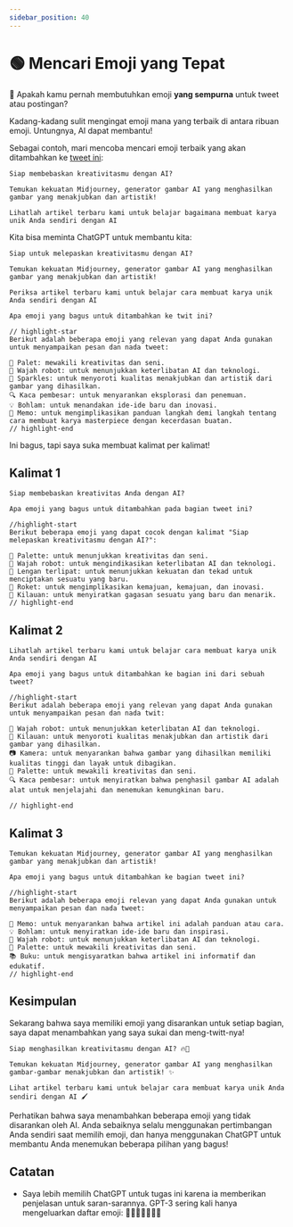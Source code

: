 ```yaml
---
sidebar_position: 40
---
```


# 🟢 Mencari Emoji yang Tepat

🤔 Apakah kamu pernah membutuhkan emoji **yang sempurna** untuk tweet atau postingan?

Kadang-kadang sulit mengingat emoji mana yang terbaik di antara ribuan emoji. Untungnya, AI dapat membantu!

Sebagai contoh, mari mencoba mencari emoji terbaik yang akan ditambahkan ke [tweet ini](https://twitter.com/learnprompting/status/1631786358330085382):

```text
Siap membebaskan kreativitasmu dengan AI?

Temukan kekuatan Midjourney, generator gambar AI yang menghasilkan gambar yang menakjubkan dan artistik!

Lihatlah artikel terbaru kami untuk belajar bagaimana membuat karya unik Anda sendiri dengan AI
```

Kita bisa meminta ChatGPT untuk membantu kita:

```text
Siap untuk melepaskan kreativitasmu dengan AI?

Temukan kekuatan Midjourney, generator gambar AI yang menghasilkan gambar yang menakjubkan dan artistik!

Periksa artikel terbaru kami untuk belajar cara membuat karya unik Anda sendiri dengan AI

Apa emoji yang bagus untuk ditambahkan ke twit ini?

// highlight-star
Berikut adalah beberapa emoji yang relevan yang dapat Anda gunakan untuk menyampaikan pesan dan nada tweet:

🎨 Palet: mewakili kreativitas dan seni.
🤖 Wajah robot: untuk menunjukkan keterlibatan AI dan teknologi.
🌟 Sparkles: untuk menyoroti kualitas menakjubkan dan artistik dari gambar yang dihasilkan.
🔍 Kaca pembesar: untuk menyarankan eksplorasi dan penemuan.
💡 Bohlam: untuk menandakan ide-ide baru dan inovasi.
📝 Memo: untuk mengimplikasikan panduan langkah demi langkah tentang cara membuat karya masterpiece dengan kecerdasan buatan.
// highlight-end
```

Ini bagus, tapi saya suka membuat kalimat per kalimat!

## Kalimat 1

```text
Siap membebaskan kreativitas Anda dengan AI?

Apa emoji yang bagus untuk ditambahkan pada bagian tweet ini?

//highlight-start
Berikut beberapa emoji yang dapat cocok dengan kalimat "Siap melepaskan kreativitasmu dengan AI?":

🎨 Palette: untuk menunjukkan kreativitas dan seni.
🤖 Wajah robot: untuk mengindikasikan keterlibatan AI dan teknologi.
💪 Lengan terlipat: untuk menunjukkan kekuatan dan tekad untuk menciptakan sesuatu yang baru.
🚀 Roket: untuk mengimplikasikan kemajuan, kemajuan, dan inovasi.
🌟 Kilauan: untuk menyiratkan gagasan sesuatu yang baru dan menarik.
// highlight-end
```

## Kalimat 2

```text
Lihatlah artikel terbaru kami untuk belajar cara membuat karya unik Anda sendiri dengan AI

Apa emoji yang bagus untuk ditambahkan ke bagian ini dari sebuah tweet?

//highlight-start
Berikut adalah beberapa emoji yang relevan yang dapat Anda gunakan untuk menyampaikan pesan dan nada twit:

🤖 Wajah robot: untuk menunjukkan keterlibatan AI dan teknologi.
🌟 Kilauan: untuk menyoroti kualitas menakjubkan dan artistik dari gambar yang dihasilkan.
📷 Kamera: untuk menyarankan bahwa gambar yang dihasilkan memiliki kualitas tinggi dan layak untuk dibagikan.
🎨 Palette: untuk mewakili kreativitas dan seni.
🔍 Kaca pembesar: untuk menyiratkan bahwa penghasil gambar AI adalah alat untuk menjelajahi dan menemukan kemungkinan baru.

// highlight-end
```

## Kalimat 3

```text
Temukan kekuatan Midjourney, generator gambar AI yang menghasilkan gambar yang menakjubkan dan artistik!

Apa emoji yang bagus untuk ditambahkan ke bagian tweet ini?

//highlight-start
Berikut adalah beberapa emoji relevan yang dapat Anda gunakan untuk menyampaikan pesan dan nada tweet:

📝 Memo: untuk menyarankan bahwa artikel ini adalah panduan atau cara.
💡 Bohlam: untuk menyiratkan ide-ide baru dan inspirasi.
🤖 Wajah robot: untuk menunjukkan keterlibatan AI dan teknologi.
🎨 Palette: untuk mewakili kreativitas dan seni.
📚 Buku: untuk mengisyaratkan bahwa artikel ini informatif dan edukatif.
// highlight-end
```

## Kesimpulan

Sekarang bahwa saya memiliki emoji yang disarankan untuk setiap bagian, saya dapat menambahkan yang saya sukai dan meng-twitt-nya!

```text
Siap menghasilkan kreativitasmu dengan AI? 🔥🎨

Temukan kekuatan Midjourney, generator gambar AI yang menghasilkan gambar-gambar menakjubkan dan artistik! ✨

Lihat artikel terbaru kami untuk belajar cara membuat karya unik Anda sendiri dengan AI 🖌️
```

Perhatikan bahwa saya menambahkan beberapa emoji yang tidak disarankan oleh AI. Anda sebaiknya selalu menggunakan pertimbangan Anda sendiri saat memilih emoji, dan hanya menggunakan ChatGPT untuk membantu Anda menemukan beberapa pilihan yang bagus!

## Catatan

- Saya lebih memilih ChatGPT untuk tugas ini karena ia memberikan penjelasan untuk saran-sarannya. GPT-3 sering kali hanya mengeluarkan daftar emoji: 🤩😎🤩🤩😃😃💪
